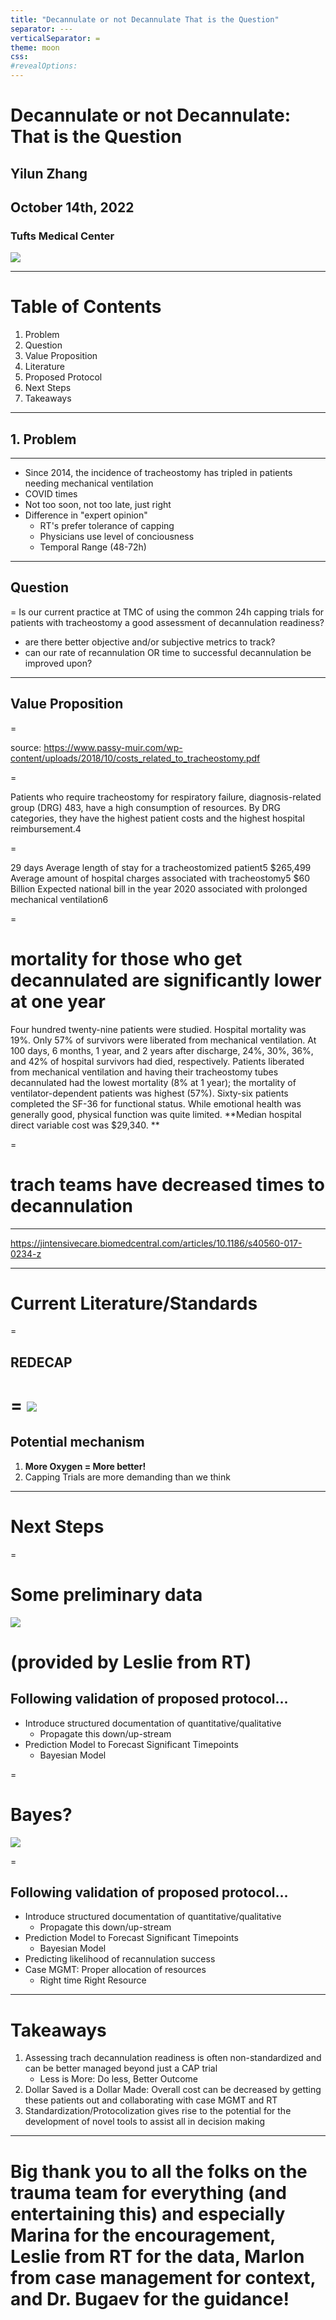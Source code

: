 ```yaml
---
title: "Decannulate or not Decannulate That is the Question"
separator: ---
verticalSeparator: =
theme: moon
css: 
#revealOptions:
---
```

# Decannulate or not Decannulate: That is the Question
## Yilun Zhang
## October 14th, 2022
### Tufts Medical Center
![](attachments/sein.jpeg)

---
# Table of Contents

1. Problem
2. Question
3. Value Proposition
4. Literature
5. Proposed Protocol
6. Next Steps 
7. Takeaways
---
## 1. Problem
---

- Since 2014, the incidence of tracheostomy has tripled in patients needing mechanical ventilation
- COVID times
- Not too soon, not too late, just right
- Difference in  "expert opinion"
     - RT's prefer tolerance of capping
     - Physicians use level of conciousness
     - Temporal Range (48-72h)


---
## Question
=
Is our current practice at TMC of using the common 24h capping trials for patients with tracheostomy a good assessment of decannulation readiness?
- are there better objective and/or subjective metrics to track?
- can our rate of recannulation OR time to successful decannulation be improved upon?
---
## Value Proposition
=

source: https://www.passy-muir.com/wp-content/uploads/2018/10/costs_related_to_tracheostomy.pdf

=

Patients who require tracheostomy for respiratory failure, diagnosis-related group (DRG) 483,
have a high consumption of resources. By DRG categories, they have the highest patient costs
and the highest hospital reimbursement.4

=

29 days Average length of stay for a tracheostomized patient5
$265,499 Average amount of hospital charges associated with tracheostomy5
$60 Billion Expected national bill in the year 2020 associated with prolonged mechanical ventilation6

=
# mortality for those who get decannulated are significantly lower at one year
Four hundred twenty-nine patients were studied. Hospital mortality was 19%. Only 57% of
survivors were liberated from mechanical ventilation. At 100 days, 6 months, 1 year, and 2
years after discharge, 24%, 30%, 36%, and 42% of hospital survivors had died, respectively.
Patients liberated from mechanical ventilation and having their tracheostomy tubes
decannulated had the lowest mortality (8% at 1 year); the mortality of ventilator-dependent
patients was highest (57%). Sixty-six patients completed the SF-36 for functional status. While
emotional health was generally good, physical function was quite limited. **Median hospital direct
variable cost was $29,340. **

=

# trach teams have decreased times to decannulation

---
https://jintensivecare.biomedcentral.com/articles/10.1186/s40560-017-0234-z


---
# Current Literature/Standards
=
## REDECAP
=
![](/attachments/redecap.jpg)
=
## Potential mechanism
1. **More Oxygen = More better!**
2. Capping Trials are more demanding than we think


---
# Next Steps
=
# Some preliminary data
![](/attachments/Rplot.png)


(provided by Leslie from RT)
=
## Following validation of proposed protocol...
- Introduce structured documentation of quantitative/qualitative
     + Propagate this down/up-stream
- Prediction Model to Forecast Significant Timepoints
     + Bayesian Model

=
# Bayes?

![](/attachments/bayes.png)

=
## Following validation of proposed protocol...
- Introduce structured documentation of quantitative/qualitative
     + Propagate this down/up-stream
- Prediction Model to Forecast Significant Timepoints
     + Bayesian Model
- Predicting likelihood of recannulation success
- Case MGMT: Proper allocation of resources
     + Right time Right Resource
     
---
# Takeaways
1. Assessing trach decannulation readiness is often non-standardized and can be better managed beyond just a CAP trial
     - Less is More: Do less, Better Outcome
2. Dollar Saved is a Dollar Made: Overall cost can be decreased by getting these patients out and collaborating with case MGMT and RT
3. Standardization/Protocolization gives rise to the potential for the development of novel tools to assist all in decision making 
---
# Big thank you to all the folks on the trauma team for everything (and entertaining this) and especially Marina for the encouragement, Leslie from RT for the data, Marlon from case management for context, and Dr. Bugaev for the guidance!



